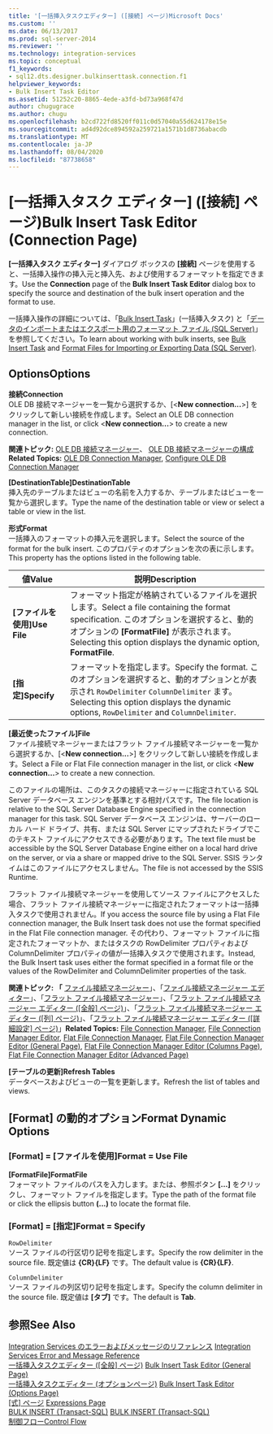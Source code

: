 ```yaml
---
title: '[一括挿入タスクエディター] ([接続] ページ)Microsoft Docs'
ms.custom: ''
ms.date: 06/13/2017
ms.prod: sql-server-2014
ms.reviewer: ''
ms.technology: integration-services
ms.topic: conceptual
f1_keywords:
- sql12.dts.designer.bulkinserttask.connection.f1
helpviewer_keywords:
- Bulk Insert Task Editor
ms.assetid: 51252c20-8865-4ede-a3fd-bd73a968f47d
author: chugugrace
ms.author: chugu
ms.openlocfilehash: b2cd722fd8520ff011c0d57040a55d624178e15e
ms.sourcegitcommit: ad4d92dce894592a259721a1571b1d8736abacdb
ms.translationtype: MT
ms.contentlocale: ja-JP
ms.lasthandoff: 08/04/2020
ms.locfileid: "87738658"
---
```

# <a name="bulk-insert-task-editor-connection-page"></a><span data-ttu-id="7db10-102">[一括挿入タスク エディター] ([接続] ページ)</span><span class="sxs-lookup"><span data-stu-id="7db10-102">Bulk Insert Task Editor (Connection Page)</span></span>
  <span data-ttu-id="7db10-103">**[一括挿入タスク エディター]** ダイアログ ボックスの **[接続]** ページを使用すると、一括挿入操作の挿入元と挿入先、および使用するフォーマットを指定できます。</span><span class="sxs-lookup"><span data-stu-id="7db10-103">Use the **Connection** page of the **Bulk Insert Task Editor** dialog box to specify the source and destination of the bulk insert operation and the format to use.</span></span>  
  
 <span data-ttu-id="7db10-104">一括挿入操作の詳細については、「[Bulk Insert Task](control-flow/bulk-insert-task.md)」(一括挿入タスク) と「[データのインポートまたはエクスポート用のフォーマット ファイル (SQL Server)](../relational-databases/import-export/format-files-for-importing-or-exporting-data-sql-server.md)」を参照してください。</span><span class="sxs-lookup"><span data-stu-id="7db10-104">To learn about working with bulk inserts, see [Bulk Insert Task](control-flow/bulk-insert-task.md) and [Format Files for Importing or Exporting Data &#40;SQL Server&#41;](../relational-databases/import-export/format-files-for-importing-or-exporting-data-sql-server.md).</span></span>  
  
## <a name="options"></a><span data-ttu-id="7db10-105">Options</span><span class="sxs-lookup"><span data-stu-id="7db10-105">Options</span></span>  
 <span data-ttu-id="7db10-106">**接続**</span><span class="sxs-lookup"><span data-stu-id="7db10-106">**Connection**</span></span>  
 <span data-ttu-id="7db10-107">OLE DB 接続マネージャーを一覧から選択するか、[\<**New connection...**>] をクリックして新しい接続を作成します。</span><span class="sxs-lookup"><span data-stu-id="7db10-107">Select an OLE DB connection manager in the list, or click \<**New connection...**> to create a new connection.</span></span>  
  
 <span data-ttu-id="7db10-108">**関連トピック:** [OLE DB 接続マネージャー](connection-manager/ole-db-connection-manager.md)、 [OLE DB 接続マネージャーの構成](../../2014/integration-services/configure-ole-db-connection-manager.md)</span><span class="sxs-lookup"><span data-stu-id="7db10-108">**Related Topics:** [OLE DB Connection Manager](connection-manager/ole-db-connection-manager.md), [Configure OLE DB Connection Manager](../../2014/integration-services/configure-ole-db-connection-manager.md)</span></span>  
  
 <span data-ttu-id="7db10-109">**[DestinationTable]**</span><span class="sxs-lookup"><span data-stu-id="7db10-109">**DestinationTable**</span></span>  
 <span data-ttu-id="7db10-110">挿入先のテーブルまたはビューの名前を入力するか、テーブルまたはビューを一覧から選択します。</span><span class="sxs-lookup"><span data-stu-id="7db10-110">Type the name of the destination table or view or select a table or view in the list.</span></span>  
  
 <span data-ttu-id="7db10-111">**形式**</span><span class="sxs-lookup"><span data-stu-id="7db10-111">**Format**</span></span>  
 <span data-ttu-id="7db10-112">一括挿入のフォーマットの挿入元を選択します。</span><span class="sxs-lookup"><span data-stu-id="7db10-112">Select the source of the format for the bulk insert.</span></span> <span data-ttu-id="7db10-113">このプロパティのオプションを次の表に示します。</span><span class="sxs-lookup"><span data-stu-id="7db10-113">This property has the options listed in the following table.</span></span>  
  
|<span data-ttu-id="7db10-114">値</span><span class="sxs-lookup"><span data-stu-id="7db10-114">Value</span></span>|<span data-ttu-id="7db10-115">説明</span><span class="sxs-lookup"><span data-stu-id="7db10-115">Description</span></span>|  
|-----------|-----------------|  
|<span data-ttu-id="7db10-116">**[ファイルを使用]**</span><span class="sxs-lookup"><span data-stu-id="7db10-116">**Use File**</span></span>|<span data-ttu-id="7db10-117">フォーマット指定が格納されているファイルを選択します。</span><span class="sxs-lookup"><span data-stu-id="7db10-117">Select a file containing the format specification.</span></span> <span data-ttu-id="7db10-118">このオプションを選択すると、動的オプションの **[FormatFile]** が表示されます。</span><span class="sxs-lookup"><span data-stu-id="7db10-118">Selecting this option displays the dynamic option, **FormatFile**.</span></span>|  
|<span data-ttu-id="7db10-119">**[指定]**</span><span class="sxs-lookup"><span data-stu-id="7db10-119">**Specify**</span></span>|<span data-ttu-id="7db10-120">フォーマットを指定します。</span><span class="sxs-lookup"><span data-stu-id="7db10-120">Specify the format.</span></span> <span data-ttu-id="7db10-121">このオプションを選択すると、動的オプションとが表示され `RowDelimiter` `ColumnDelimiter` ます。</span><span class="sxs-lookup"><span data-stu-id="7db10-121">Selecting this option displays the dynamic options, `RowDelimiter` and `ColumnDelimiter`.</span></span>|  
  
 <span data-ttu-id="7db10-122">**[最近使ったファイル]**</span><span class="sxs-lookup"><span data-stu-id="7db10-122">**File**</span></span>  
 <span data-ttu-id="7db10-123">ファイル接続マネージャーまたはフラット ファイル接続マネージャーを一覧から選択するか、[\<**New connection...**>] をクリックして新しい接続を作成します。</span><span class="sxs-lookup"><span data-stu-id="7db10-123">Select a File or Flat File connection manager in the list, or click \<**New connection...**> to create a new connection.</span></span>  
  
 <span data-ttu-id="7db10-124">このファイルの場所は、このタスクの接続マネージャーに指定されている SQL Server データベース エンジンを基準とする相対パスです。</span><span class="sxs-lookup"><span data-stu-id="7db10-124">The file location is relative to the SQL Server Database Engine specified in the connection manager for this task.</span></span> <span data-ttu-id="7db10-125">SQL Server データベース エンジンは、サーバーのローカル ハード ドライブ、共有、または SQL Server にマップされたドライブでこのテキスト ファイルにアクセスできる必要があります。</span><span class="sxs-lookup"><span data-stu-id="7db10-125">The text file must be accessible by the SQL Server Database Engine either on a local hard drive on the server, or via a share or mapped drive to the SQL Server.</span></span> <span data-ttu-id="7db10-126">SSIS ランタイムはこのファイルにアクセスしません。</span><span class="sxs-lookup"><span data-stu-id="7db10-126">The file is not accessed by the SSIS Runtime.</span></span>  
  
 <span data-ttu-id="7db10-127">フラット ファイル接続マネージャーを使用してソース ファイルにアクセスした場合、フラット ファイル接続マネージャーに指定されたフォーマットは一括挿入タスクで使用されません。</span><span class="sxs-lookup"><span data-stu-id="7db10-127">If you access the source file by using a Flat File connection manager, the Bulk Insert task does not use the format specified in the Flat File connection manager.</span></span> <span data-ttu-id="7db10-128">その代わり、フォーマット ファイルに指定されたフォーマットか、またはタスクの RowDelimiter プロパティおよび ColumnDelimiter プロパティの値が一括挿入タスクで使用されます。</span><span class="sxs-lookup"><span data-stu-id="7db10-128">Instead, the Bulk Insert task uses either the format specified in a format file or the values of the RowDelimiter and ColumnDelimiter properties of the task.</span></span>  
  
 <span data-ttu-id="7db10-129">**関連トピック: 「** [ファイル接続マネージャー](connection-manager/file-connection-manager.md)」、「[ファイル接続マネージャー エディター](../../2014/integration-services/file-connection-manager-editor.md)」、「[フラット ファイル接続マネージャー](connection-manager/flat-file-connection-manager.md)」、「[フラット ファイル接続マネージャー エディター ([全般] ページ)](general-page-of-integration-services-designers-options.md)」、「[フラット ファイル接続マネージャー エディター ([列] ページ)](../../2014/integration-services/flat-file-connection-manager-editor-columns-page.md)」、「[フラット ファイル接続マネージャー エディター ([詳細設定] ページ)](../../2014/integration-services/flat-file-connection-manager-editor-advanced-page.md)」</span><span class="sxs-lookup"><span data-stu-id="7db10-129">**Related Topics:** [File Connection Manager](connection-manager/file-connection-manager.md), [File Connection Manager Editor](../../2014/integration-services/file-connection-manager-editor.md), [Flat File Connection Manager](connection-manager/flat-file-connection-manager.md), [Flat File Connection Manager Editor &#40;General Page&#41;](general-page-of-integration-services-designers-options.md), [Flat File Connection Manager Editor &#40;Columns Page&#41;](../../2014/integration-services/flat-file-connection-manager-editor-columns-page.md), [Flat File Connection Manager Editor &#40;Advanced Page&#41;](../../2014/integration-services/flat-file-connection-manager-editor-advanced-page.md)</span></span>  
  
 <span data-ttu-id="7db10-130">**[テーブルの更新]**</span><span class="sxs-lookup"><span data-stu-id="7db10-130">**Refresh Tables**</span></span>  
 <span data-ttu-id="7db10-131">データベースおよびビューの一覧を更新します。</span><span class="sxs-lookup"><span data-stu-id="7db10-131">Refresh the list of tables and views.</span></span>  
  
## <a name="format-dynamic-options"></a><span data-ttu-id="7db10-132">[Format] の動的オプション</span><span class="sxs-lookup"><span data-stu-id="7db10-132">Format Dynamic Options</span></span>  
  
### <a name="format--use-file"></a><span data-ttu-id="7db10-133">[Format] = [ファイルを使用]</span><span class="sxs-lookup"><span data-stu-id="7db10-133">Format = Use File</span></span>  
 <span data-ttu-id="7db10-134">**[FormatFile]**</span><span class="sxs-lookup"><span data-stu-id="7db10-134">**FormatFile**</span></span>  
 <span data-ttu-id="7db10-135">フォーマット ファイルのパスを入力します。または、参照ボタン **[...]** をクリックし、フォーマット ファイルを指定します。</span><span class="sxs-lookup"><span data-stu-id="7db10-135">Type the path of the format file or click the ellipsis button **(...)** to locate the format file.</span></span>  
  
### <a name="format--specify"></a><span data-ttu-id="7db10-136">[Format] = [指定]</span><span class="sxs-lookup"><span data-stu-id="7db10-136">Format = Specify</span></span>  
 `RowDelimiter`  
 <span data-ttu-id="7db10-137">ソース ファイルの行区切り記号を指定します。</span><span class="sxs-lookup"><span data-stu-id="7db10-137">Specify the row delimiter in the source file.</span></span> <span data-ttu-id="7db10-138">既定値は **{CR}{LF}** です。</span><span class="sxs-lookup"><span data-stu-id="7db10-138">The default value is **{CR}{LF}**.</span></span>  
  
 `ColumnDelimiter`  
 <span data-ttu-id="7db10-139">ソース ファイルの列区切り記号を指定します。</span><span class="sxs-lookup"><span data-stu-id="7db10-139">Specify the column delimiter in the source file.</span></span> <span data-ttu-id="7db10-140">既定値は **[タブ]** です。</span><span class="sxs-lookup"><span data-stu-id="7db10-140">The default is **Tab**.</span></span>  
  
## <a name="see-also"></a><span data-ttu-id="7db10-141">参照</span><span class="sxs-lookup"><span data-stu-id="7db10-141">See Also</span></span>  
 <span data-ttu-id="7db10-142">[Integration Services のエラーおよびメッセージのリファレンス](../../2014/integration-services/integration-services-error-and-message-reference.md) </span><span class="sxs-lookup"><span data-stu-id="7db10-142">[Integration Services Error and Message Reference](../../2014/integration-services/integration-services-error-and-message-reference.md) </span></span>  
 <span data-ttu-id="7db10-143">[一括挿入タスクエディター &#40;[全般] ページ&#41;](../../2014/integration-services/bulk-insert-task-editor-general-page.md) </span><span class="sxs-lookup"><span data-stu-id="7db10-143">[Bulk Insert Task Editor &#40;General Page&#41;](../../2014/integration-services/bulk-insert-task-editor-general-page.md) </span></span>  
 <span data-ttu-id="7db10-144">[一括挿入タスクエディター &#40;オプションページ&#41;](../../2014/integration-services/bulk-insert-task-editor-options-page.md) </span><span class="sxs-lookup"><span data-stu-id="7db10-144">[Bulk Insert Task Editor &#40;Options Page&#41;](../../2014/integration-services/bulk-insert-task-editor-options-page.md) </span></span>  
 <span data-ttu-id="7db10-145">[[式] ページ](expressions/expressions-page.md) </span><span class="sxs-lookup"><span data-stu-id="7db10-145">[Expressions Page](expressions/expressions-page.md) </span></span>  
 <span data-ttu-id="7db10-146">[BULK INSERT &#40;Transact-SQL&#41;](/sql/t-sql/statements/bulk-insert-transact-sql) </span><span class="sxs-lookup"><span data-stu-id="7db10-146">[BULK INSERT &#40;Transact-SQL&#41;](/sql/t-sql/statements/bulk-insert-transact-sql) </span></span>  
 [<span data-ttu-id="7db10-147">制御フロー</span><span class="sxs-lookup"><span data-stu-id="7db10-147">Control Flow</span></span>](control-flow/control-flow.md)  
  
  
